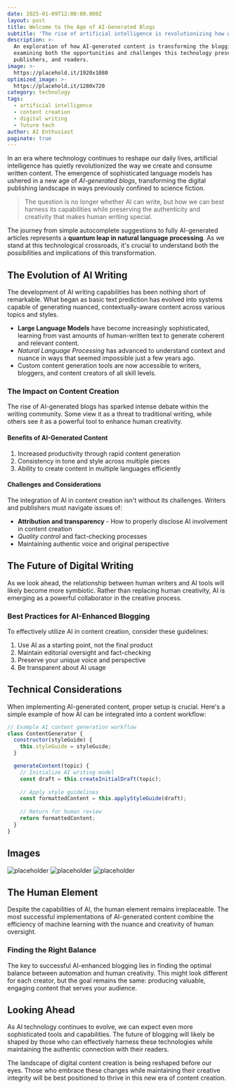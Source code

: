 ```yaml
---
date: 2025-01-09T12:00:00.000Z
layout: post
title: Welcome to the Age of AI-Generated Blogs
subtitle: 'The rise of artificial intelligence is revolutionizing how we create and consume written content'
description: >-
  An exploration of how AI-generated content is transforming the blogging landscape, 
  examining both the opportunities and challenges this technology presents to writers,
  publishers, and readers.
image: >-
  https://placehold.it/1920x1080
optimized_image: >-
  https://placehold.it/1280x720
category: technology
tags:
  - artificial intelligence
  - content creation
  - digital writing
  - future tech
author: AI Enthusiast
paginate: true
---
```


In an era where technology continues to reshape our daily lives, artificial intelligence has quietly revolutionized the way we create and consume written content. The emergence of sophisticated language models has ushered in a new age of *AI-generated blogs*, transforming the digital publishing landscape in ways previously confined to science fiction.

> The question is no longer whether AI can write, but how we can best harness its capabilities while preserving the authenticity and creativity that makes human writing special.

The journey from simple autocomplete suggestions to fully AI-generated articles represents a **quantum leap in natural language processing**. As we stand at this technological crossroads, it's crucial to understand both the possibilities and implications of this transformation.

## The Evolution of AI Writing

The development of AI writing capabilities has been nothing short of remarkable. What began as basic text prediction has evolved into systems capable of generating nuanced, contextually-aware content across various topics and styles.

* **Large Language Models** have become increasingly sophisticated, learning from vast amounts of human-written text to generate coherent and relevant content.
* *Natural Language Processing* has advanced to understand context and nuance in ways that seemed impossible just a few years ago.
* Custom content generation tools are now accessible to writers, bloggers, and content creators of all skill levels.

### The Impact on Content Creation

The rise of AI-generated blogs has sparked intense debate within the writing community. Some view it as a threat to traditional writing, while others see it as a powerful tool to enhance human creativity.

#### Benefits of AI-Generated Content

1. Increased productivity through rapid content generation
2. Consistency in tone and style across multiple pieces
3. Ability to create content in multiple languages efficiently

#### Challenges and Considerations

The integration of AI in content creation isn't without its challenges. Writers and publishers must navigate issues of:

* **Attribution and transparency** - How to properly disclose AI involvement in content creation
* *Quality control* and fact-checking processes
* Maintaining authentic voice and original perspective

## The Future of Digital Writing

As we look ahead, the relationship between human writers and AI tools will likely become more symbiotic. Rather than replacing human creativity, AI is emerging as a powerful collaborator in the creative process.

### Best Practices for AI-Enhanced Blogging

To effectively utilize AI in content creation, consider these guidelines:

1. Use AI as a starting point, not the final product
2. Maintain editorial oversight and fact-checking
3. Preserve your unique voice and perspective
4. Be transparent about AI usage

## Technical Considerations

When implementing AI-generated content, proper setup is crucial. Here's a simple example of how AI can be integrated into a content workflow:

```js
// Example AI content generation workflow
class ContentGenerator {
  constructor(styleGuide) {
    this.styleGuide = styleGuide;
  }

  generateContent(topic) {
    // Initialize AI writing model
    const draft = this.createInitialDraft(topic);
    
    // Apply style guidelines
    const formattedContent = this.applyStyleGuide(draft);
    
    // Return for human review
    return formattedContent;
  }
}
```

## Images

![placeholder](https://placehold.it/800x400 "Large example image")
![placeholder](https://placehold.it/400x200 "Medium example image")
![placeholder](https://placehold.it/200x200 "Small example image")

## The Human Element

Despite the capabilities of AI, the human element remains irreplaceable. The most successful implementations of AI-generated content combine the efficiency of machine learning with the nuance and creativity of human oversight.

### Finding the Right Balance

The key to successful AI-enhanced blogging lies in finding the optimal balance between automation and human creativity. This might look different for each creator, but the goal remains the same: producing valuable, engaging content that serves your audience.

## Looking Ahead

As AI technology continues to evolve, we can expect even more sophisticated tools and capabilities. The future of blogging will likely be shaped by those who can effectively harness these technologies while maintaining the authentic connection with their readers.

The landscape of digital content creation is being reshaped before our eyes. Those who embrace these changes while maintaining their creative integrity will be best positioned to thrive in this new era of content creation.